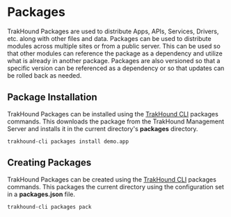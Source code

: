 # Packages
TrakHound Packages are used to distribute Apps, APIs, Services, Drivers, etc. along with other files and data. Packages can be used to distribute modules across multiple sites or from a public server. This can be used so that other modules can reference the package as a dependency and utilize what is already in another package.  Packages are also versioned so that a specific version can be referenced as a dependency or so that updates can be rolled back as needed.

## Package Installation
TrakHound Packages can be installed using the <a href="/docs/trakhound-cli/packages#top">TrakHound CLI</a> packages commands. This downloads the package from the TrakHound Management Server and installs it in the current directory's <strong>packages</strong> directory.
```
trakhound-cli packages install demo.app
```

## Creating Packages
TrakHound Packages can be created using the <a href="/docs/trakhound-cli/packages#top">TrakHound CLI</a> packages commands. This packages the current directory using the configuration set in a <strong>packages.json</strong> file.
```
trakhound-cli packages pack
```
